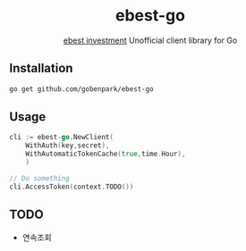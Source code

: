 <p align="center">
<h1 align="center">ebest-go</h1>
<p align="center"><a href="https://ebestsec.co.kr/">ebest investment</a> Unofficial client library for Go </p>


## Installation

```bash
go get github.com/gobenpark/ebest-go
```


## Usage

```go
cli := ebest-go.NewClient(
	WithAuth(key,secret),
	WithAutomaticTokenCache(true,time.Hour),
	)

// Do something
cli.AccessToken(context.TODO()) 
```

## TODO

- 연속조회